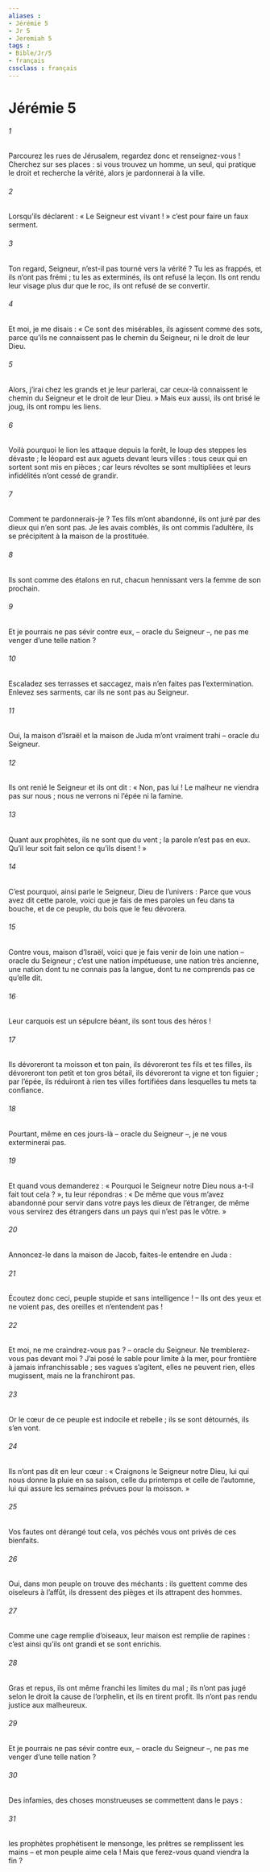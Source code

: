 ```yaml
---
aliases : 
- Jérémie 5
- Jr 5
- Jeremiah 5
tags : 
- Bible/Jr/5
- français
cssclass : français
---
```


# Jérémie 5

###### 1
Parcourez les rues de Jérusalem,
regardez donc et renseignez-vous !
Cherchez sur ses places :
si vous trouvez un homme,
un seul, qui pratique le droit
et recherche la vérité,
alors je pardonnerai à la ville.
###### 2
Lorsqu’ils déclarent : « Le Seigneur est vivant ! »
c’est pour faire un faux serment.
###### 3
Ton regard, Seigneur, n’est-il pas tourné vers la vérité ?
Tu les as frappés, et ils n’ont pas frémi ;
tu les as exterminés, ils ont refusé la leçon.
Ils ont rendu leur visage plus dur que le roc,
ils ont refusé de se convertir.
###### 4
Et moi, je me disais : « Ce sont des misérables,
ils agissent comme des sots,
parce qu’ils ne connaissent pas le chemin du Seigneur,
ni le droit de leur Dieu.
###### 5
Alors, j’irai chez les grands et je leur parlerai,
car ceux-là connaissent le chemin du Seigneur
et le droit de leur Dieu. »
Mais eux aussi, ils ont brisé le joug,
ils ont rompu les liens.
###### 6
Voilà pourquoi le lion les attaque depuis la forêt,
le loup des steppes les dévaste ;
le léopard est aux aguets devant leurs villes :
tous ceux qui en sortent sont mis en pièces ;
car leurs révoltes se sont multipliées
et leurs infidélités n’ont cessé de grandir.
###### 7
Comment te pardonnerais-je ?
Tes fils m’ont abandonné,
ils ont juré par des dieux qui n’en sont pas.
Je les avais comblés, ils ont commis l’adultère,
ils se précipitent à la maison de la prostituée.
###### 8
Ils sont comme des étalons en rut,
chacun hennissant vers la femme de son prochain.
###### 9
Et je pourrais ne pas sévir contre eux,
– oracle du Seigneur –,
ne pas me venger d’une telle nation ?
###### 10
Escaladez ses terrasses et saccagez,
mais n’en faites pas l’extermination.
Enlevez ses sarments,
car ils ne sont pas au Seigneur.
###### 11
Oui, la maison d’Israël et la maison de Juda
m’ont vraiment trahi – oracle du Seigneur.
###### 12
Ils ont renié le Seigneur
et ils ont dit : « Non, pas lui !
Le malheur ne viendra pas sur nous ;
nous ne verrons ni l’épée ni la famine.
###### 13
Quant aux prophètes, ils ne sont que du vent ;
la parole n’est pas en eux.
Qu’il leur soit fait selon ce qu’ils disent ! »
###### 14
C’est pourquoi, ainsi parle le Seigneur, Dieu de l’univers :
Parce que vous avez dit cette parole,
voici que je fais de mes paroles un feu dans ta bouche,
et de ce peuple, du bois que le feu dévorera.
###### 15
Contre vous, maison d’Israël,
voici que je fais venir de loin une nation
– oracle du Seigneur ;
c’est une nation impétueuse, une nation très ancienne,
une nation dont tu ne connais pas la langue,
dont tu ne comprends pas ce qu’elle dit.
###### 16
Leur carquois est un sépulcre béant,
ils sont tous des héros !
###### 17
Ils dévoreront ta moisson et ton pain,
ils dévoreront tes fils et tes filles,
ils dévoreront ton petit et ton gros bétail,
ils dévoreront ta vigne et ton figuier ;
par l’épée, ils réduiront à rien tes villes fortifiées
dans lesquelles tu mets ta confiance.
###### 18
Pourtant, même en ces jours-là – oracle du Seigneur –,
je ne vous exterminerai pas.
###### 19
Et quand vous demanderez :
« Pourquoi le Seigneur notre Dieu nous a-t-il fait tout cela ? »,
tu leur répondras :
« De même que vous m’avez abandonné
pour servir dans votre pays les dieux de l’étranger,
de même vous servirez des étrangers
dans un pays qui n’est pas le vôtre. »
###### 20
Annoncez-le dans la maison de Jacob,
faites-le entendre en Juda :
###### 21
Écoutez donc ceci, peuple stupide et sans intelligence !
– Ils ont des yeux et ne voient pas,
des oreilles et n’entendent pas !
###### 22
Et moi, ne me craindrez-vous pas ? – oracle du Seigneur.
Ne tremblerez-vous pas devant moi ?
J’ai posé le sable pour limite à la mer,
pour frontière à jamais infranchissable ;
ses vagues s’agitent, elles ne peuvent rien,
elles mugissent, mais ne la franchiront pas.
###### 23
Or le cœur de ce peuple est indocile et rebelle ;
ils se sont détournés, ils s’en vont.
###### 24
Ils n’ont pas dit en leur cœur :
« Craignons le Seigneur notre Dieu,
lui qui nous donne la pluie en sa saison,
celle du printemps et celle de l’automne,
lui qui assure les semaines prévues pour la moisson. »
###### 25
Vos fautes ont dérangé tout cela,
vos péchés vous ont privés de ces bienfaits.
###### 26
Oui, dans mon peuple on trouve des méchants :
ils guettent comme des oiseleurs à l’affût,
ils dressent des pièges
et ils attrapent des hommes.
###### 27
Comme une cage remplie d’oiseaux,
leur maison est remplie de rapines :
c’est ainsi qu’ils ont grandi et se sont enrichis.
###### 28
Gras et repus, ils ont même franchi les limites du mal ;
ils n’ont pas jugé selon le droit la cause de l’orphelin,
et ils en tirent profit.
Ils n’ont pas rendu justice aux malheureux.
###### 29
Et je pourrais ne pas sévir contre eux,
– oracle du Seigneur –,
ne pas me venger d’une telle nation ?
###### 30
Des infamies, des choses monstrueuses
se commettent dans le pays :
###### 31
les prophètes prophétisent le mensonge,
les prêtres se remplissent les mains
– et mon peuple aime cela !
Mais que ferez-vous quand viendra la fin ?
